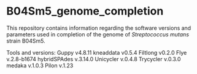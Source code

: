 # B04Sm5_genome_completion

This repository contains information regarding the software versions and parameters used in completion of the genome of *Streptococcus mutans* strain B04Sm5.

Tools and versions:
Guppy v4.8.11
kneaddata v0.5.4
Filtlong v0.2.0
Flye v.2.8-b1674
hybridSPAdes v.3.14.0
Unicycler v.0.4.8
Trycycler v.0.3.0
medaka v.1.0.3
Pilon v.1.23

